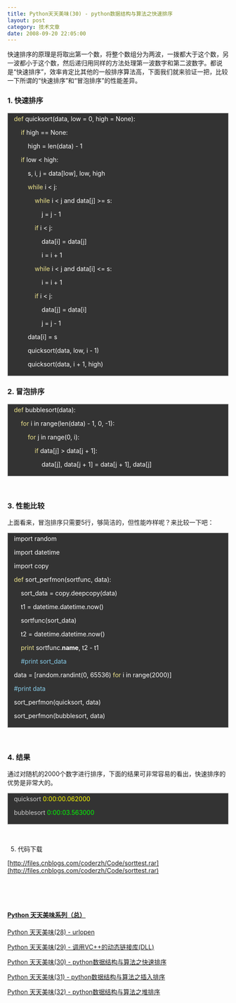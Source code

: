 ```yaml
---
title: Python天天美味(30) - python数据结构与算法之快速排序
layout: post
category: 技术文章
date: 2008-09-20 22:05:00
---
```


快速排序的原理是将取出第一个数，将整个数组分为两波，一拨都大于这个数，另一波都小于这个数，然后递归用同样的方法处理第一波数字和第二波数字。都说是&#8220;快速排序&#8221;，效率肯定比其他的一般排序算法高，下面我们就来验证一把，比较一下所谓的&#8220;快速排序&#8221;和&#8220;冒泡排序&#8221;的性能差异。

### 1. 快速排序

<div style="border: 1px solid #cccccc; padding: 4px 5px 4px 14px; background-color: #333333; color: #cccccc;"><span style="color: #f0e68c;">def</span> <span style="color: #ffffff;">quicksort</span><span style="color: #ffffff;">(</span><span style="color: #ffffff;">data</span><span style="color: #ffffff;">,</span> <span style="color: #ffffff;">low</span> <span style="color: #ffffff;">=</span> <span style="color: #ffffff;">0</span><span style="color: #ffffff;">,</span> <span style="color: #ffffff;">high</span> <span style="color: #ffffff;">=</span> <span style="color: #ffffff;">None</span><span style="color: #ffffff;">):</span>

<span style="color: #ffffff;">&nbsp;&nbsp;&nbsp; </span><span style="color: #f0e68c;">if</span> <span style="color: #ffffff;">high</span> <span style="color: #ffffff;">==</span> <span style="color: #ffffff;">None</span><span style="color: #ffffff;">:</span>

<span style="color: #ffffff;">&nbsp;&nbsp;&nbsp;&nbsp;&nbsp;&nbsp;&nbsp; </span><span style="color: #ffffff;">high</span> <span style="color: #ffffff;">=</span> <span style="color: #ffffff;">len</span><span style="color: #ffffff;">(</span><span style="color: #ffffff;">data</span><span style="color: #ffffff;">)</span> <span style="color: #ffffff;">-</span> <span style="color: #ffffff;">1</span>

<span style="color: #ffffff;">&nbsp;&nbsp;&nbsp; </span><span style="color: #f0e68c;">if</span> <span style="color: #ffffff;">low</span> <span style="color: #ffffff;">&lt;</span> <span style="color: #ffffff;">high</span><span style="color: #ffffff;">:</span>

<span style="color: #ffffff;">&nbsp;&nbsp;&nbsp;&nbsp;&nbsp;&nbsp;&nbsp; </span><span style="color: #ffffff;">s</span><span style="color: #ffffff;">,</span> <span style="color: #ffffff;">i</span><span style="color: #ffffff;">,</span> <span style="color: #ffffff;">j</span> <span style="color: #ffffff;">=</span> <span style="color: #ffffff;">data</span><span style="color: #ffffff;">[</span><span style="color: #ffffff;">low</span><span style="color: #ffffff;">],</span> <span style="color: #ffffff;">low</span><span style="color: #ffffff;">,</span> <span style="color: #ffffff;">high</span>

<span style="color: #ffffff;">&nbsp;&nbsp;&nbsp;&nbsp;&nbsp;&nbsp;&nbsp; </span><span style="color: #f0e68c;">while</span> <span style="color: #ffffff;">i</span> <span style="color: #ffffff;">&lt;</span> <span style="color: #ffffff;">j</span><span style="color: #ffffff;">:</span>

<span style="color: #ffffff;">&nbsp;&nbsp;&nbsp;&nbsp;&nbsp;&nbsp;&nbsp;&nbsp;&nbsp;&nbsp;&nbsp; </span><span style="color: #f0e68c;">while</span> <span style="color: #ffffff;">i</span> <span style="color: #ffffff;">&lt;</span> <span style="color: #ffffff;">j</span> <span style="color: #ffffff;">and</span> <span style="color: #ffffff;">data</span><span style="color: #ffffff;">[</span><span style="color: #ffffff;">j</span><span style="color: #ffffff;">]</span> <span style="color: #ffffff;">&gt;=</span> <span style="color: #ffffff;">s</span><span style="color: #ffffff;">:</span>

<span style="color: #ffffff;">&nbsp;&nbsp;&nbsp;&nbsp;&nbsp;&nbsp;&nbsp;&nbsp;&nbsp;&nbsp;&nbsp;&nbsp;&nbsp;&nbsp;&nbsp; </span><span style="color: #ffffff;">j</span> <span style="color: #ffffff;">=</span> <span style="color: #ffffff;">j</span> <span style="color: #ffffff;">-</span> <span style="color: #ffffff;">1</span>

<span style="color: #ffffff;">&nbsp;&nbsp;&nbsp;&nbsp;&nbsp;&nbsp;&nbsp;&nbsp;&nbsp;&nbsp;&nbsp; </span><span style="color: #f0e68c;">if</span> <span style="color: #ffffff;">i</span> <span style="color: #ffffff;">&lt;</span> <span style="color: #ffffff;">j</span><span style="color: #ffffff;">:</span>

<span style="color: #ffffff;">&nbsp;&nbsp;&nbsp;&nbsp;&nbsp;&nbsp;&nbsp;&nbsp;&nbsp;&nbsp;&nbsp;&nbsp;&nbsp;&nbsp;&nbsp; </span><span style="color: #ffffff;">data</span><span style="color: #ffffff;">[</span><span style="color: #ffffff;">i</span><span style="color: #ffffff;">]</span> <span style="color: #ffffff;">=</span> <span style="color: #ffffff;">data</span><span style="color: #ffffff;">[</span><span style="color: #ffffff;">j</span><span style="color: #ffffff;">]</span>

<span style="color: #ffffff;">&nbsp;&nbsp;&nbsp;&nbsp;&nbsp;&nbsp;&nbsp;&nbsp;&nbsp;&nbsp;&nbsp;&nbsp;&nbsp;&nbsp;&nbsp; </span><span style="color: #ffffff;">i</span> <span style="color: #ffffff;">=</span> <span style="color: #ffffff;">i</span> <span style="color: #ffffff;">+</span> <span style="color: #ffffff;">1</span>

<span style="color: #ffffff;">&nbsp;&nbsp;&nbsp;&nbsp;&nbsp;&nbsp;&nbsp;&nbsp;&nbsp;&nbsp;&nbsp; </span><span style="color: #f0e68c;">while</span> <span style="color: #ffffff;">i</span> <span style="color: #ffffff;">&lt;</span> <span style="color: #ffffff;">j</span> <span style="color: #ffffff;">and</span> <span style="color: #ffffff;">data</span><span style="color: #ffffff;">[</span><span style="color: #ffffff;">i</span><span style="color: #ffffff;">]</span> <span style="color: #ffffff;">&lt;=</span> <span style="color: #ffffff;">s</span><span style="color: #ffffff;">:</span>

<span style="color: #ffffff;">&nbsp;&nbsp;&nbsp;&nbsp;&nbsp;&nbsp;&nbsp;&nbsp;&nbsp;&nbsp;&nbsp;&nbsp;&nbsp;&nbsp;&nbsp; </span><span style="color: #ffffff;">i</span> <span style="color: #ffffff;">=</span> <span style="color: #ffffff;">i</span> <span style="color: #ffffff;">+</span> <span style="color: #ffffff;">1</span>

<span style="color: #ffffff;">&nbsp;&nbsp;&nbsp;&nbsp;&nbsp;&nbsp;&nbsp;&nbsp;&nbsp;&nbsp;&nbsp; </span><span style="color: #f0e68c;">if</span> <span style="color: #ffffff;">i</span> <span style="color: #ffffff;">&lt;</span> <span style="color: #ffffff;">j</span><span style="color: #ffffff;">:</span>

<span style="color: #ffffff;">&nbsp;&nbsp;&nbsp;&nbsp;&nbsp;&nbsp;&nbsp;&nbsp;&nbsp;&nbsp;&nbsp;&nbsp;&nbsp;&nbsp;&nbsp; </span><span style="color: #ffffff;">data</span><span style="color: #ffffff;">[</span><span style="color: #ffffff;">j</span><span style="color: #ffffff;">]</span> <span style="color: #ffffff;">=</span> <span style="color: #ffffff;">data</span><span style="color: #ffffff;">[</span><span style="color: #ffffff;">i</span><span style="color: #ffffff;">]</span>

<span style="color: #ffffff;">&nbsp;&nbsp;&nbsp;&nbsp;&nbsp;&nbsp;&nbsp;&nbsp;&nbsp;&nbsp;&nbsp;&nbsp;&nbsp;&nbsp;&nbsp; </span><span style="color: #ffffff;">j</span> <span style="color: #ffffff;">=</span> <span style="color: #ffffff;">j</span> <span style="color: #ffffff;">-</span> <span style="color: #ffffff;">1</span>

<span style="color: #ffffff;">&nbsp;&nbsp;&nbsp;&nbsp;&nbsp;&nbsp;&nbsp; </span><span style="color: #ffffff;">data</span><span style="color: #ffffff;">[</span><span style="color: #ffffff;">i</span><span style="color: #ffffff;">]</span> <span style="color: #ffffff;">=</span> <span style="color: #ffffff;">s</span>

<span style="color: #ffffff;">&nbsp;&nbsp;&nbsp;&nbsp;&nbsp;&nbsp;&nbsp; </span><span style="color: #ffffff;">quicksort</span><span style="color: #ffffff;">(</span><span style="color: #ffffff;">data</span><span style="color: #ffffff;">,</span> <span style="color: #ffffff;">low</span><span style="color: #ffffff;">,</span> <span style="color: #ffffff;">i</span> <span style="color: #ffffff;">-</span> <span style="color: #ffffff;">1</span><span style="color: #ffffff;">)</span>

<span style="color: #ffffff;">&nbsp;&nbsp;&nbsp;&nbsp;&nbsp;&nbsp;&nbsp; </span><span style="color: #ffffff;">quicksort</span><span style="color: #ffffff;">(</span><span style="color: #ffffff;">data</span><span style="color: #ffffff;">,</span> <span style="color: #ffffff;">i</span> <span style="color: #ffffff;">+</span> <span style="color: #ffffff;">1</span><span style="color: #ffffff;">,</span> <span style="color: #ffffff;">high</span><span style="color: #ffffff;">)</span></div>

### 2. 冒泡排序

<div style="border: 1px solid #cccccc; padding: 4px 5px 4px 14px; background-color: #333333; color: #cccccc;"><span style="color: #f0e68c;">def</span> <span style="color: #ffffff;">bubblesort</span><span style="color: #ffffff;">(</span><span style="color: #ffffff;">data</span><span style="color: #ffffff;">):</span>

<span style="color: #ffffff;">&nbsp;&nbsp;&nbsp; </span><span style="color: #f0e68c;">for</span> <span style="color: #ffffff;">i</span> <span style="color: #ffffff;">in</span> <span style="color: #ffffff;">range</span><span style="color: #ffffff;">(</span><span style="color: #ffffff;">len</span><span style="color: #ffffff;">(</span><span style="color: #ffffff;">data</span><span style="color: #ffffff;">)</span> <span style="color: #ffffff;">-</span> <span style="color: #ffffff;">1</span><span style="color: #ffffff;">,</span> <span style="color: #ffffff;">0</span><span style="color: #ffffff;">,</span> <span style="color: #ffffff;">-</span><span style="color: #ffffff;">1</span><span style="color: #ffffff;">):</span>

<span style="color: #ffffff;">&nbsp;&nbsp;&nbsp;&nbsp;&nbsp;&nbsp;&nbsp; </span><span style="color: #f0e68c;">for</span> <span style="color: #ffffff;">j</span> <span style="color: #ffffff;">in</span> <span style="color: #ffffff;">range</span><span style="color: #ffffff;">(</span><span style="color: #ffffff;">0</span><span style="color: #ffffff;">,</span> <span style="color: #ffffff;">i</span><span style="color: #ffffff;">):</span>

<span style="color: #ffffff;">&nbsp;&nbsp;&nbsp;&nbsp;&nbsp;&nbsp;&nbsp;&nbsp;&nbsp;&nbsp;&nbsp; </span><span style="color: #f0e68c;">if</span> <span style="color: #ffffff;">data</span><span style="color: #ffffff;">[</span><span style="color: #ffffff;">j</span><span style="color: #ffffff;">]</span> <span style="color: #ffffff;">&gt;</span> <span style="color: #ffffff;">data</span><span style="color: #ffffff;">[</span><span style="color: #ffffff;">j</span> <span style="color: #ffffff;">+</span> <span style="color: #ffffff;">1</span><span style="color: #ffffff;">]:</span>

<span style="color: #ffffff;">&nbsp;&nbsp;&nbsp;&nbsp;&nbsp;&nbsp;&nbsp;&nbsp;&nbsp;&nbsp;&nbsp;&nbsp;&nbsp;&nbsp;&nbsp; </span><span style="color: #ffffff;">data</span><span style="color: #ffffff;">[</span><span style="color: #ffffff;">j</span><span style="color: #ffffff;">],</span> <span style="color: #ffffff;">data</span><span style="color: #ffffff;">[</span><span style="color: #ffffff;">j</span> <span style="color: #ffffff;">+</span> <span style="color: #ffffff;">1</span><span style="color: #ffffff;">]</span> <span style="color: #ffffff;">=</span> <span style="color: #ffffff;">data</span><span style="color: #ffffff;">[</span><span style="color: #ffffff;">j</span> <span style="color: #ffffff;">+</span> <span style="color: #ffffff;">1</span><span style="color: #ffffff;">],</span> <span style="color: #ffffff;">data</span><span style="color: #ffffff;">[</span><span style="color: #ffffff;">j</span><span style="color: #ffffff;">]</span></div>

&nbsp;

### 3. 性能比较 

上面看来，冒泡排序只需要5行，够简洁的，但性能咋样呢？来比较一下吧：

<div style="border: 1px solid #cccccc; padding: 4px 5px 4px 14px; background-color: #333333; color: #cccccc;"><span style="color: #ffffff;">import</span> <span style="color: #ffffff;">random</span>

<span style="color: #ffffff;">import</span> <span style="color: #ffffff;">datetime</span>

<span style="color: #ffffff;">import</span> <span style="color: #ffffff;">copy</span>

<span style="color: #f0e68c;">def</span> <span style="color: #ffffff;">sort_perfmon</span><span style="color: #ffffff;">(</span><span style="color: #ffffff;">sortfunc</span><span style="color: #ffffff;">,</span> <span style="color: #ffffff;">data</span><span style="color: #ffffff;">):</span>

<span style="color: #ffffff;">&nbsp;&nbsp;&nbsp; </span><span style="color: #ffffff;">sort_data</span> <span style="color: #ffffff;">=</span> <span style="color: #ffffff;">copy</span><span style="color: #ffffff;">.</span><span style="color: #ffffff;">deepcopy</span><span style="color: #ffffff;">(</span><span style="color: #ffffff;">data</span><span style="color: #ffffff;">)</span>

<span style="color: #ffffff;">&nbsp;&nbsp;&nbsp; </span><span style="color: #ffffff;">t1</span> <span style="color: #ffffff;">=</span> <span style="color: #ffffff;">datetime</span><span style="color: #ffffff;">.</span><span style="color: #ffffff;">datetime</span><span style="color: #ffffff;">.</span><span style="color: #ffffff;">now</span><span style="color: #ffffff;">()</span>

<span style="color: #ffffff;">&nbsp;&nbsp;&nbsp; </span><span style="color: #ffffff;">sortfunc</span><span style="color: #ffffff;">(</span><span style="color: #ffffff;">sort_data</span><span style="color: #ffffff;">)</span>

<span style="color: #ffffff;">&nbsp;&nbsp;&nbsp; </span><span style="color: #ffffff;">t2</span> <span style="color: #ffffff;">=</span> <span style="color: #ffffff;">datetime</span><span style="color: #ffffff;">.</span><span style="color: #ffffff;">datetime</span><span style="color: #ffffff;">.</span><span style="color: #ffffff;">now</span><span style="color: #ffffff;">()</span>

<span style="color: #ffffff;">&nbsp;&nbsp;&nbsp; </span><span style="color: #f0e68c;">print</span> <span style="color: #ffffff;">sortfunc</span><span style="color: #ffffff;">.</span><span style="color: #ffffff;">__name__</span><span style="color: #ffffff;">,</span> <span style="color: #ffffff;">t2</span> <span style="color: #ffffff;">-</span> <span style="color: #ffffff;">t1</span>

<span style="color: #ffffff;">&nbsp;&nbsp;&nbsp; </span><span style="color: #87ceeb;">#print sort_data</span>

<span style="color: #ffffff;">data</span> <span style="color: #ffffff;">=</span> <span style="color: #ffffff;">[</span><span style="color: #ffffff;">random</span><span style="color: #ffffff;">.</span><span style="color: #ffffff;">randint</span><span style="color: #ffffff;">(</span><span style="color: #ffffff;">0</span><span style="color: #ffffff;">,</span> <span style="color: #ffffff;">65536</span><span style="color: #ffffff;">)</span> <span style="color: #f0e68c;">for</span> <span style="color: #ffffff;">i</span> <span style="color: #ffffff;">in</span> <span style="color: #ffffff;">range</span><span style="color: #ffffff;">(</span><span style="color: #ffffff;">2000</span><span style="color: #ffffff;">)]</span>

<span style="color: #87ceeb;">#print data</span>

<span style="color: #ffffff;">sort_perfmon</span><span style="color: #ffffff;">(</span><span style="color: #ffffff;">quicksort</span><span style="color: #ffffff;">,</span> <span style="color: #ffffff;">data</span><span style="color: #ffffff;">)</span>

<span style="color: #ffffff;">sort_perfmon</span><span style="color: #ffffff;">(</span><span style="color: #ffffff;">bubblesort</span><span style="color: #ffffff;">,</span> <span style="color: #ffffff;">data</span><span style="color: #ffffff;">)</span></div>

&nbsp;

### 4. 结果

通过对随机的2000个数字进行排序，下面的结果可非常容易的看出，快速排序的优势是非常大的。

<div style="border: 1px solid #cccccc; padding: 4px 5px 4px 14px; background-color: #333333; color: #cccccc;">quicksort <span style="color: #ffff00;">0:00:00.062000</span>

bubblesort <span style="color: #00ff00;">0:00:03.563000</span></div>

&nbsp;

5. 代码下载
  
[http://files.cnblogs.com/coderzh/Code/sorttest.rar](http://files.cnblogs.com/coderzh/Code/sorttest.rar)&nbsp;

&nbsp;

&nbsp;

#### [Python    天天美味系列（总）](http://www.cnblogs.com/coderzh/archive/2008/07/08/pythoncookbook.html)
  
[Python      天天美味(28) - urlopen](http://www.cnblogs.com/coderzh/archive/2008/06/07/1215657.html)&nbsp;&nbsp; &nbsp;
  
[Python      天天美味(29) - 调用VC++的动态链接库(DLL)](http://www.cnblogs.com/coderzh/archive/2008/07/23/1249919.html)&nbsp;
  
[Python      天天美味(30) - python数据结构与算法之快速排序](http://www.cnblogs.com/coderzh/archive/2008/09/20/1294947.html)&nbsp;
  
[Python      天天美味(31) - python数据结构与算法之插入排序](http://www.cnblogs.com/coderzh/archive/2008/09/21/1295434.html)&nbsp;
  
[Python      天天美味(32) - python数据结构与算法之堆排序](http://www.cnblogs.com/coderzh/archive/2008/09/22/1296195.html)&nbsp;

